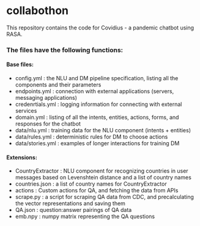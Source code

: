 # collabothon

This repository contains the code for Covidius - a pandemic chatbot using RASA.

### The files have the following functions:
#### Base files:
  - config.yml : the NLU and DM pipeline specification, listing all the components and their parameters 
  - endpoints.yml : connection with external applications (servers, messaging applications) 
  - credenrtials.yml : logging information for connecting with external services
  - domain.yml : listing of all the intents, entities, actions, forms, and responses for the chatbot 
  - data/nlu.yml : training data for the NLU component (intents + entities) 
  - data/rules.yml : deterministic rules for DM to choose actions
  - data/stories.yml : examples of longer interactions for training DM 

#### Extensions:
  - CountryExtractor : NLU component for recognizing countries in user messages based on Levenshtein distance and a list of country names
  - countries.json : a list of country names for CountryExtractor
  - actions : Custom actions for QA, and fetching the data from APIs
  - scrape.py : a script for scraping QA data from CDC, and precalculating the vector representations and saving them
  - QA.json : question:answer pairings of QA data 
  - emb.npy : numpy matrix representing the QA questions 


